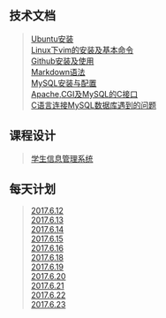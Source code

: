 ## 技术文档
>[Ubuntu安装](./technology/Ubuntu安装.md)    
>[Linux下vim的安装及基本命令](./technology/Linux下vim的安装及基本命令.md)  
>[Github安装及使用](./technology/Github安装及使用.md)  
>[Markdown语法](./technology/Markdown语法)  
>[MySQL安装与配置](./technology/MySQL安装与配置.md)    
>[Apache,CGI及MySQL的C接口](./technology/Apache，CGI及MySQL的C接口.md)     
>[C语言连接MySQL数据库遇到的问题](./technology/C语言连接MySQL数据库遇到的问题.md)

## 课程设计
>[学生信息管理系统](/stu.md)

## 每天计划
>[2017.6.12](./log/2017.6.12.md)    
>[2017.6.13](./log/2017.6.13.md)    
>[2017.6.14](./log/2017.6.14.md)   
>[2017.6.15](./log/2017.6.15.md)    
>[2017.6.16](./log/2017.6.16.md)  
>[2017.6.18](./log/2017.6.18.md)  
>[2017.6.19](./log/2017.6.19.md)    
>[2017.6.20](./log/2017.6.20.md)    
>[2017.6.21](./log/2017.6.21.md)   
>[2017.6.22](./log/2017.6.22.md)    
>[2017.6.23](./log/2017.6.23.md)
